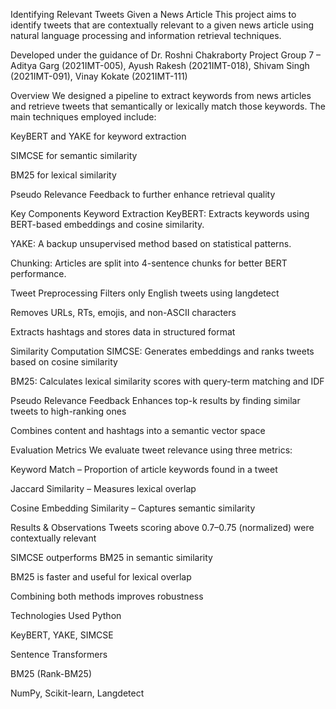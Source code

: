 Identifying Relevant Tweets Given a News Article
This project aims to identify tweets that are contextually relevant to a given news article using natural language processing and information retrieval techniques.

Developed under the guidance of Dr. Roshni Chakraborty
Project Group 7 –
Aditya Garg (2021IMT-005), Ayush Rakesh (2021IMT-018), Shivam Singh (2021IMT-091), Vinay Kokate (2021IMT-111)

Overview
We designed a pipeline to extract keywords from news articles and retrieve tweets that semantically or lexically match those keywords. The main techniques employed include:

KeyBERT and YAKE for keyword extraction

SIMCSE for semantic similarity

BM25 for lexical similarity

Pseudo Relevance Feedback to further enhance retrieval quality

 Key Components
 Keyword Extraction
KeyBERT: Extracts keywords using BERT-based embeddings and cosine similarity.

YAKE: A backup unsupervised method based on statistical patterns.

Chunking: Articles are split into 4-sentence chunks for better BERT performance.

Tweet Preprocessing
Filters only English tweets using langdetect

Removes URLs, RTs, emojis, and non-ASCII characters

Extracts hashtags and stores data in structured format

Similarity Computation
SIMCSE: Generates embeddings and ranks tweets based on cosine similarity

BM25: Calculates lexical similarity scores with query-term matching and IDF

Pseudo Relevance Feedback
Enhances top-k results by finding similar tweets to high-ranking ones

Combines content and hashtags into a semantic vector space

Evaluation Metrics
We evaluate tweet relevance using three metrics:

Keyword Match – Proportion of article keywords found in a tweet

Jaccard Similarity – Measures lexical overlap

Cosine Embedding Similarity – Captures semantic similarity

Results & Observations
Tweets scoring above 0.7–0.75 (normalized) were contextually relevant

SIMCSE outperforms BM25 in semantic similarity

BM25 is faster and useful for lexical overlap

Combining both methods improves robustness

Technologies Used
Python

KeyBERT, YAKE, SIMCSE

Sentence Transformers

BM25 (Rank-BM25)

NumPy, Scikit-learn, Langdetect
